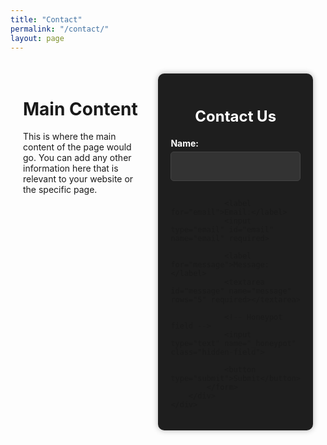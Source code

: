 ```yaml
---
title: "Contact"
permalink: "/contact/"
layout: page
---
```


<style>

    .container {
        display: flex;
        flex-direction: row;
        max-width: 1200px;
        margin: 0 auto;
        padding: 20px;
        box-sizing: border-box;
    }
    .main-content {
        flex: 2;
        margin-right: 20px;
    }
    .contact-form-container {
        flex: 1;
        background-color: #1e1e1e;
        padding: 20px;
        border-radius: 10px;
        box-shadow: 0 0 10px rgba(0, 0, 0, 0.3);
        box-sizing: border-box;
    }
    .contact-form h2 {
        margin-bottom: 20px;
        font-size: 24px;
        text-align: center;
        color: #ffffff;
    }
    .contact-form label {
        display: block;
        margin-bottom: 5px;
        font-weight: bold;
        color: #ffffff;
    }
    .contact-form input[type="text"],
    .contact-form input[type="email"],
    .contact-form textarea {
        width: 100%;
        padding: 15px;
        margin-bottom: 15px;
        border: 1px solid #444;
        border-radius: 5px;
        background-color: #333;
        color: #e0e0e0;
        box-sizing: border-box;
    }
    .contact-form button {
        width: 100%;
        padding: 15px;
        background-color: #8A2BE2;
        color: white;
        border: none;
        border-radius: 5px;
        cursor: pointer;
        font-size: 16px;
    }
    .contact-form button:hover {
        background-color: #7B1FA2;
    }
    .contact-form input[type="text"]:focus,
    .contact-form input[type="email"]:focus,
    .contact-form textarea:focus {
        border-color: #8A2BE2;
        outline: none;
    }
    .hidden-field {
        display: none;
    }
</style>

<div class="container">
    <div class="main-content">
        <h1>Main Content</h1>
        <p>This is where the main content of the page would go. You can add any other information here that is relevant to your website or the specific page.</p>
    </div>
    <div class="contact-form-container">
        <div class="contact-form">
            <h2>Contact Us</h2>
            <form action="https://formspree.io/f/mvoeejzy" method="POST">
                <label for="name">Name:</label>
                <input type="text" id="name" name="name" required>

                <label for="email">Email:</label>
                <input type="email" id="email" name="email" required>

                <label for="message">Message:</label>
                <textarea id="message" name="message" rows="5" required></textarea>

                <!-- Honeypot field -->
                <input type="text" name="_honeypot" class="hidden-field">

                <button type="submit">Submit</button>
            </form>
        </div>
    </div>
</div>
